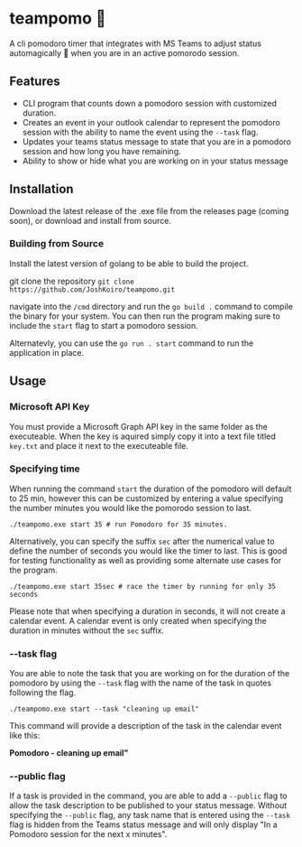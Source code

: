 # teampomo 🍅
A cli pomodoro timer that integrates with MS Teams to adjust status automagically 🎉 when you are in an active pomorodo session.

## Features
- CLI program that counts down a pomodoro session with customized duration.
- Creates an event in your outlook calendar to represent the pomodoro session with the ability to name the event using the `--task` flag.
- Updates your teams status message to state that you are in a pomodoro session and how long you have remaining.
- Ability to show or hide what you are working on in your status message

## Installation

Download the latest release of the .exe file from the releases page (coming soon), or download and install from source.

### Building from Source

Install the latest version of golang to be able to build the project.

git clone the repository `git clone https://github.com/JoshKoiro/teampomo.git`

navigate into the `/cmd` directory and run the `go build .` command to compile the binary for your system. You can then run the program making sure to include the `start` flag to start a pomodoro session.

Alternatevly, you can use the `go run . start` command to run the application in place.

## Usage

### Microsoft API Key

You must provide a Microsoft Graph API key in the same folder as the executeable. When the key is aquired simply copy it into a text file titled `key.txt` and place it next to the executeable file.

### Specifying time

When running the command `start` the duration of the pomodoro will default to 25 min, however this can be customized by entering a value specifying the number minutes you would like the pomorodo session to last.
```
./teampomo.exe start 35 # run Pomodoro for 35 minutes.
```
Alternatively, you can specify the suffix `sec` after the numerical value to define the number of seconds you would like the timer to last. This is good for testing functionality as well as providing some alternate use cases for the program.
```
./teampomo.exe start 35sec # race the timer by running for only 35 seconds
```
Please note that when specifying a duration in seconds, it will not create a calendar event. A calendar event is only created when specifying the duration in minutes without the `sec` suffix.

### --task flag

You are able to note the task that you are working on for the duration of the pomodoro by using the `--task` flag with the name of the task in quotes following the flag.
```
./teampomo.exe start --task "cleaning up email"
```

This command will provide a description of the task in the calendar event like this:

**Pomodoro - cleaning up email"**

### --public flag

If a task is provided in the command, you are able to add a `--public` flag to allow the task description to be published to your status message. Without specifying the `--public` flag, any task name that is entered using the `--task` flag is hidden from the Teams status message and will only display "In a Pomodoro session for the next x minutes".